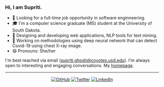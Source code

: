 ### Hi, I am Supriti.

- 💞️ Looking for a full-time job opportunity in software enginneering.
- 🎓 I'm a computer science graduate (MS) student at the University of South Dakota.
- 🔭 Designing and developing web applications, NLP tools for text mining.
- 🌱 Working on methodologies using deep neural network that can detect Covid-19 using chest X-ray image.
- 😄 Pronouns: She/her

I'm best reached via email (supriti.ghosh@coyotes.usd.edu). I'm always open to interesting and engaging conversations. My [homepage](https://supritighosh.github.io/).

---
<p align="center">
	<a href="https://github.com/supritighosh"><img src="https://img.shields.io/badge/GitHub--_.svg?style=social&logo=GitHub" alt="GitHub"></a>
                            <a href="https://twitter.com/supritiiiii"><img src="https://img.shields.io/badge/Twitter--_.svg?style=social&logo=Twitter" alt="Twitter"></a>
                            <a href="https://www.linkedin.com/in/supritighosh/"><img src="https://img.shields.io/badge/LinkedIn--_.svg?style=social&logo=linkedin" alt="LinkedIn"></a>
</p>
